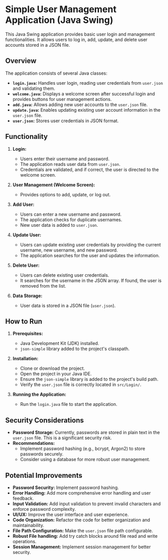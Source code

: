 # Simple User Management Application (Java Swing)

This Java Swing application provides basic user login and management functionalities. It allows users to log in, add, update, and delete user accounts stored in a JSON file.

## Overview

The application consists of several Java classes:

* **`login.java`:** Handles user login, reading user credentials from `user.json` and validating them.
* **`welcome.java`:** Displays a welcome screen after successful login and provides buttons for user management actions.
* **`add.java`:** Allows adding new user accounts to the `user.json` file.
* **`update.java`:** Enables updating existing user account information in the `user.json` file.
* **`user.json`:** Stores user credentials in JSON format.

## Functionality

1.  **Login:**
    * Users enter their username and password.
    * The application reads user data from `user.json`.
    * Credentials are validated, and if correct, the user is directed to the welcome screen.

2.  **User Management (Welcome Screen):**
    * Provides options to add, update, or log out.

3.  **Add User:**
    * Users can enter a new username and password.
    * The application checks for duplicate usernames.
    * New user data is added to `user.json`.

4.  **Update User:**
    * Users can update existing user credentials by providing the current username, new username, and new password.
    * The application searches for the user and updates the information.

5.  **Delete User:**
    * Users can delete existing user credentials.
    * It searches for the username in the JSON array. If found, the user is removed from the list.
        
6.  **Data Storage:**
    * User data is stored in a JSON file (`user.json`).

## How to Run

1.  **Prerequisites:**
    * Java Development Kit (JDK) installed.
    * `json-simple` library added to the project's classpath.
      
2.  **Installation:**
    * Clone or download the project.
    * Open the project in your Java IDE.
    * Ensure the `json-simple` library is added to the project's build path.
    * Verify the `user.json` file is correctly located in `src/Login/`.

3.  **Running the Application:**
    * Run the `login.java` file to start the application.

## Security Considerations

* **Password Storage:** Currently, passwords are stored in plain text in the `user.json` file. This is a significant security risk.
* **Recommendations:**
    * Implement password hashing (e.g., bcrypt, Argon2) to store passwords securely.
    * Consider using a database for more robust user management.

## Potential Improvements

* **Password Security:** Implement password hashing.
* **Error Handling:** Add more comprehensive error handling and user feedback.
* **Input Validation:** Add input validation to prevent invalid characters and enforce password complexity.
* **UI/UX:** Improve the user interface and user experience.
* **Code Organization:** Refactor the code for better organization and maintainability.
* **File Path Configuration:** Make the `user.json` file path configurable.
* **Robust File handling:** Add try catch blocks around file read and write operations.
* **Session Management:** Implement session management for better security.
